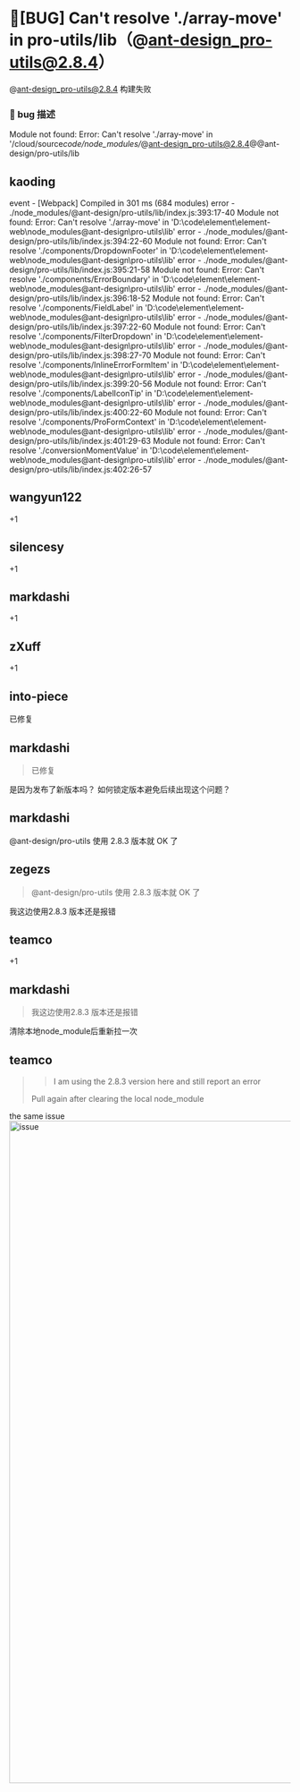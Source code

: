 # 🐛[BUG] Can't resolve './array-move' in pro-utils/lib（@ant-design_pro-utils@2.8.4）

@ant-design_pro-utils@2.8.4 构建失败

### 🐛 bug 描述

Module not found: Error: Can't resolve './array-move' in '/cloud/source*code/node_modules/*@ant-design_pro-utils@2.8.4@@ant-design/pro-utils/lib

## kaoding

event - [Webpack] Compiled in 301 ms (684 modules)
error - ./node_modules/@ant-design/pro-utils/lib/index.js:393:17-40
Module not found: Error: Can't resolve './array-move' in 'D:\code\element\element-web\node_modules\@ant-design\pro-utils\lib'
error - ./node_modules/@ant-design/pro-utils/lib/index.js:394:22-60
Module not found: Error: Can't resolve './components/DropdownFooter' in 'D:\code\element\element-web\node_modules\@ant-design\pro-utils\lib'
error - ./node_modules/@ant-design/pro-utils/lib/index.js:395:21-58
Module not found: Error: Can't resolve './components/ErrorBoundary' in 'D:\code\element\element-web\node_modules\@ant-design\pro-utils\lib'
error - ./node_modules/@ant-design/pro-utils/lib/index.js:396:18-52
Module not found: Error: Can't resolve './components/FieldLabel' in 'D:\code\element\element-web\node_modules\@ant-design\pro-utils\lib'
error - ./node_modules/@ant-design/pro-utils/lib/index.js:397:22-60
Module not found: Error: Can't resolve './components/FilterDropdown' in 'D:\code\element\element-web\node_modules\@ant-design\pro-utils\lib'
error - ./node_modules/@ant-design/pro-utils/lib/index.js:398:27-70
Module not found: Error: Can't resolve './components/InlineErrorFormItem' in 'D:\code\element\element-web\node_modules\@ant-design\pro-utils\lib'
error - ./node_modules/@ant-design/pro-utils/lib/index.js:399:20-56
Module not found: Error: Can't resolve './components/LabelIconTip' in 'D:\code\element\element-web\node_modules\@ant-design\pro-utils\lib'
error - ./node_modules/@ant-design/pro-utils/lib/index.js:400:22-60
Module not found: Error: Can't resolve './components/ProFormContext' in 'D:\code\element\element-web\node_modules\@ant-design\pro-utils\lib'
error - ./node_modules/@ant-design/pro-utils/lib/index.js:401:29-63
Module not found: Error: Can't resolve './conversionMomentValue' in 'D:\code\element\element-web\node_modules\@ant-design\pro-utils\lib'
error - ./node_modules/@ant-design/pro-utils/lib/index.js:402:26-57

## wangyun122

+1

## silencesy

+1

## markdashi

+1

## zXuff

+1

## into-piece

已修复

## markdashi

> 已修复

是因为发布了新版本吗？
如何锁定版本避免后续出现这个问题？

## markdashi

@ant-design/pro-utils 使用 2.8.3 版本就 OK 了

## zegezs

> @ant-design/pro-utils 使用 2.8.3 版本就 OK 了

我这边使用2.8.3 版本还是报错

## teamco

+1

## markdashi

> 我这边使用2.8.3 版本还是报错

清除本地node_module后重新拉一次

## teamco

> > I am using the 2.8.3 version here and still report an error
>
> Pull again after clearing the local node_module

the same issue
<img width="1184" alt="issue" src="https://user-images.githubusercontent.com/18106/235059783-556c86e1-361e-49df-8e44-4f0951f836c5.png">
